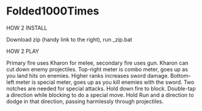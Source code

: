 Folded1000Times
===============

HOW 2 INSTALL

Download zip (handy link to the right), run _zip.bat

HOW 2 PLAY

Primary fire uses Kharon for melee, secondary fire uses gun. Kharon can cut down enemy projectiles.
Top-right meter is combo meter, goes up as you land hits on enemies. Higher ranks increases sword damage.
Bottom-left meter is special meter, goes up as you kill enemies with the sword. Two notches are needed for special attacks.
Hold down fire to block. Double-tap a direction while blocking to do a special move.
Hold Run and a direction to dodge in that direction, passing harmlessly through projectiles.